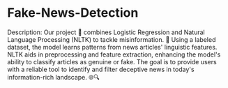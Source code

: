 # Fake-News-Detection
Description:
Our project 🤖 combines Logistic Regression and Natural Language Processing (NLTK) to tackle misinformation. 🧠 Using a labeled dataset, the model learns patterns from news articles' linguistic features. NLTK aids in preprocessing and feature extraction, enhancing the model's ability to classify articles as genuine or fake. The goal is to provide users with a reliable tool to identify and filter deceptive news in today's information-rich landscape. 🌐🔍
